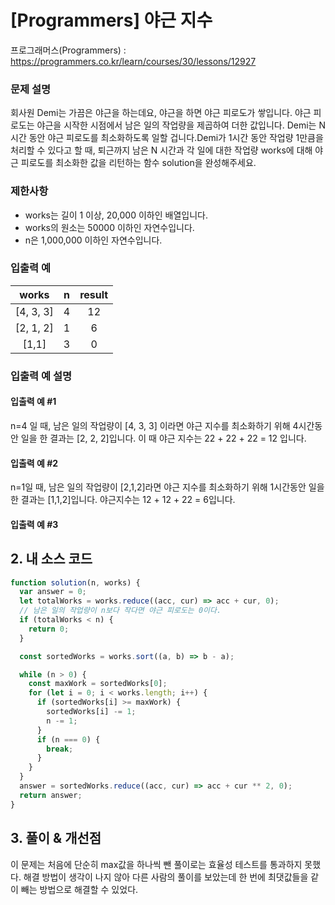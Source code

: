 # [Programmers] 야근 지수

프로그래머스(Programmers) : https://programmers.co.kr/learn/courses/30/lessons/12927

### 문제 설명

회사원 Demi는 가끔은 야근을 하는데요, 야근을 하면 야근 피로도가 쌓입니다. 야근 피로도는 야근을 시작한 시점에서 남은 일의 작업량을 제곱하여 더한 값입니다. Demi는 N시간 동안 야근 피로도를 최소화하도록 일할 겁니다.Demi가 1시간 동안 작업량 1만큼을 처리할 수 있다고 할 때, 퇴근까지 남은 N 시간과 각 일에 대한 작업량 works에 대해 야근 피로도를 최소화한 값을 리턴하는 함수 solution을 완성해주세요.

### 제한사항

- works는 길이 1 이상, 20,000 이하인 배열입니다.
- works의 원소는 50000 이하인 자연수입니다.
- n은 1,000,000 이하인 자연수입니다.

### 입출력 예

|   works   |  n  | result |
| :-------: | :-: | :----: |
| [4, 3, 3] |  4  |   12   |
| [2, 1, 2] |  1  |   6    |
|   [1,1]   |  3  |   0    |

### 입출력 예 설명

#### 입출력 예 #1

n=4 일 때, 남은 일의 작업량이 [4, 3, 3] 이라면 야근 지수를 최소화하기 위해 4시간동안 일을 한 결과는 [2, 2, 2]입니다. 이 때 야근 지수는 22 + 22 + 22 = 12 입니다.

#### 입출력 예 #2

n=1일 때, 남은 일의 작업량이 [2,1,2]라면 야근 지수를 최소화하기 위해 1시간동안 일을 한 결과는 [1,1,2]입니다. 야근지수는 12 + 12 + 22 = 6입니다.

#### 입출력 예 #3

## 2. 내 소스 코드

```javascript
function solution(n, works) {
  var answer = 0;
  let totalWorks = works.reduce((acc, cur) => acc + cur, 0);
  // 남은 일의 작업량이 n보다 작다면 야근 피로도는 0이다.
  if (totalWorks < n) {
    return 0;
  }

  const sortedWorks = works.sort((a, b) => b - a);

  while (n > 0) {
    const maxWork = sortedWorks[0];
    for (let i = 0; i < works.length; i++) {
      if (sortedWorks[i] >= maxWork) {
        sortedWorks[i] -= 1;
        n -= 1;
      }
      if (n === 0) {
        break;
      }
    }
  }
  answer = sortedWorks.reduce((acc, cur) => acc + cur ** 2, 0);
  return answer;
}
```

## 3. 풀이 & 개선점

이 문제는 처음에 단순히 max값을 하나씩 뺀 풀이로는 효율성 테스트를 통과하지 못했다. 해결 방법이 생각이 나지 않아 다른 사람의 풀이를 보았는데 한 번에 최댓값들을 같이 빼는 방법으로 해결할 수 있었다.
